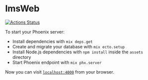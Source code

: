# ImsWeb

[![Actions Status](https://github.com/ArthurFreitas/ims_web/workflows/Elixir%20CI/badge.svg)](https://github.com/ArthurFreitas/ims_web/actions)

To start your Phoenix server:

  * Install dependencies with `mix deps.get`
  * Create and migrate your database with `mix ecto.setup`
  * Install Node.js dependencies with `npm install` inside the `assets` directory
  * Start Phoenix endpoint with `mix phx.server`

Now you can visit [`localhost:4000`](http://localhost:4000) from your browser.
